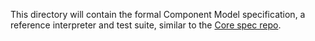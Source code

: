 This directory will contain the formal Component Model specification, a
reference interpreter and test suite, similar to the [Core spec repo].

[Core spec repo]: https://github.com/WebAssembly/spec/
